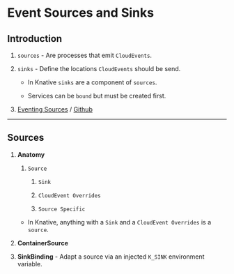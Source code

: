 # Event Sources and Sinks

## Introduction

1. `sources` - Are processes that emit `CloudEvents`.

2. `sinks` - Define the locations `CloudEvents` should be send.

    * In Knative `sinks` are a component of `sources`.

    * Services can be `bound` but must be created first.

3. [Eventing Sources](https://knative.dev/docs/eventing/sources/) / [Github](https://github.com/knative/eventing-contrib)

---

## Sources

1. __Anatomy__

    1. `Source`

        1. `Sink`

        2. `CloudEvent Overrides`

        3. `Source Specific`
    
    * In Knative, anything with a `Sink` and a `CloudEvent Overrides` is a `source`.

2. __ContainerSource__

3. __SinkBinding__ - Adapt a source via an injected `K_SINK` environment variable.